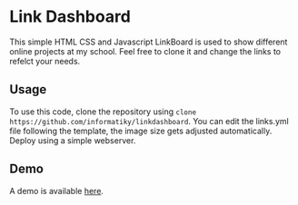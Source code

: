 # Link Dashboard

This simple HTML CSS and Javascript LinkBoard is used to show different online projects at my school. Feel free to clone it and change the links to refelct your needs.

## Usage

To use this code, clone the repository using ```` clone https://github.com/informatiky/linkdashboard ````. You can edit the links.yml file following the template, the image size gets adjusted automatically. Deploy using a simple webserver.

## Demo
A demo is available [here](https://aics.app).

